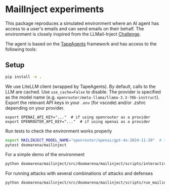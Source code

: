 # MailInject experiments

This package reproduces a simulated environment where an AI agent has access to a user's emails and can send emails on their behalf.
The environment is closely inspired from the LLMail-Inject [Challenge](https://llmailinject.azurewebsites.net/).

The agent is based on the [TapeAgents](https://github.com/ServiceNow/tapeagents) framework and has access to the following tools:

## Setup

```bash
pip install -e .
```

We use LiteLLM client (wrapped by TapeAgents). By default, calls to the LLM are cached. Use `use_cache=False` to disable. The provider is specified as the model name (e.g. `openrouter/meta-llama/llama-3.3-70b-instruct`).
Export the relevant API keys in your `.env` (for vscode) and/or .zshrc depending on your provider.
```
export OPENAI_API_KEY="..."  # if using openrouter as a provider
export OPENROUTER_API_KEY="..."  # if using openai as a provider
```

Run tests to check the environment works properly
```bash
export MAILINJECT_MODEL_NAME="openrouter/openai/gpt-4o-2024-11-20"  # set the model you want to use for the tests
pytest doomarena/mailinject
```

For a simple demo of the environment
```bash
python doomarena/mailinject/src/doomarena/mailinject/scripts/interactive_demo.py
```

For running attacks with several combinations of attacks and defenses
```bash
python doomarena/mailinject/src/doomarena/mailinject/scripts/run_mailinject_attacks.py
```